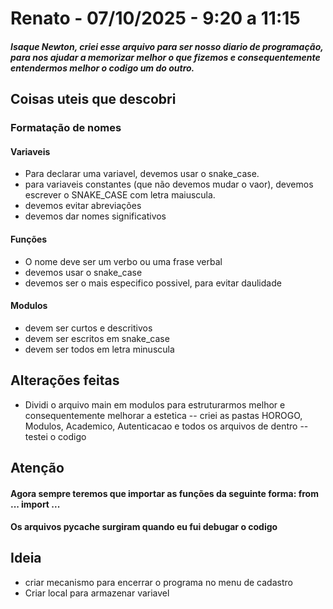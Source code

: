 # Renato - 07/10/2025 - 9:20 a 11:15

##### Isaque Newton, criei esse arquivo para ser nosso diario de programação, para nos ajudar a memorizar melhor o que fizemos e consequentemente entendermos melhor o codigo um do outro. 

## Coisas uteis que descobri
### Formatação de nomes
#### Variaveis
- Para declarar uma variavel, devemos usar o snake_case.
- para variaveis constantes (que não devemos mudar o vaor), devemos escrever o SNAKE_CASE com letra maiuscula.
- devemos evitar abreviações
- devemos dar nomes significativos

#### Funções
- O nome deve ser um verbo ou uma frase verbal
- devemos usar o snake_case
- devemos ser o mais especifico possivel, para evitar daulidade

#### Modulos
- devem ser curtos e descritivos
- devem ser escritos em snake_case
- devem ser todos em letra minuscula

## Alterações feitas
- Dividi o arquivo main em modulos para estruturarmos melhor e consequentemente melhorar a estetica
-- criei as pastas HOROGO, Modulos, Academico, Autenticacao e todos os arquivos de dentro
-- testei o codigo

## Atenção
#### Agora sempre teremos que importar as funções da seguinte forma: from ... import ...
#### Os arquivos __pycache__ surgiram quando eu fui debugar o codigo

## Ideia
- criar mecanismo para encerrar o programa no menu de cadastro
- Criar local para armazenar variavel